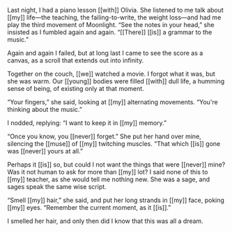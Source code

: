 Last night, I had a piano lesson [[with]] Olivia. She listened to me talk about [[my]] life—the teaching, the failing-to-write, the weight loss—and had me play the third movement of Moonlight. “See the notes in your head,” she insisted as I fumbled again and again. “[[There]] [[is]] a grammar to the music.”

Again and again I failed, but at long last I came to see the score as a canvas, as a scroll that extends out into infinity.

Together on the couch, [[we]] watched a movie. I forgot what it was, but she was warm. Our [[young]] bodies were filled [[with]] dull life, a humming sense of being, of existing only at that moment.

“Your fingers,” she said, looking at [[my]] alternating movements. “You're thinking about the music.”

I nodded, replying: “I want to keep it in [[my]] memory.”

“Once you know, you [[never]] forget.” She put her hand over mine, silencing the [[muse]] of [[my]] twitching muscles. “That which [[is]] gone was [[never]] yours at all.”

Perhaps it [[is]] so, but could I not want the things that were [[never]] mine? Was it not human to ask for more than [[my]] lot? I said none of this to [[my]] teacher, as she would tell me nothing new. She was a sage, and sages speak the same wise script.

“Smell [[my]] hair,” she said, and put her long strands in [[my]] face, poking [[my]] eyes. “Remember the current moment, as it [[is]].”

I smelled her hair, and only then did I know that this was all a dream.